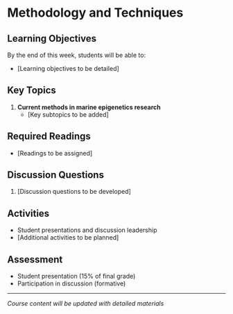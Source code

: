 # Methodology and Techniques

## Learning Objectives
By the end of this week, students will be able to:
- [Learning objectives to be detailed]

## Key Topics
1. **Current methods in marine epigenetics research**
   - [Key subtopics to be added]

## Required Readings
- [Readings to be assigned]

## Discussion Questions
1. [Discussion questions to be developed]

## Activities
- Student presentations and discussion leadership
- [Additional activities to be planned]

## Assessment
- Student presentation (15% of final grade)
- Participation in discussion (formative)

---
*Course content will be updated with detailed materials*
